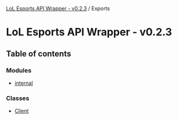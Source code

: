 [LoL Esports API Wrapper - v0.2.3](README.md) / Exports

# LoL Esports API Wrapper - v0.2.3

## Table of contents

### Modules

- [internal](modules/internal.md)

### Classes

- [Client](classes/Client.md)
